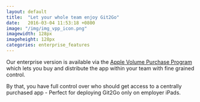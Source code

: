```yaml
---
layout: default
title:  "Let your whole team enjoy Git2Go"
date:   2016-03-04 11:53:18 +0800
image: "/img/img_vpp_icon.png"
imagewidth: 128px
imageheight: 128px
categories: enterprise_features
---
```


Our enterprise version is available via the [Apple Volume Purchase Program](https://developer.apple.com/programs/volume/) which lets you buy and distribute the app within your team with fine grained control.

By that, you have full control over who should get access to a centrally purchased app - Perfect for deploying Git2Go only on employer iPads.
